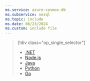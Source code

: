 ```yaml
---
ms.service: azure-cosmos-db
ms.subservice: nosql
ms.topic: include
ms.date: 08/23/2024
ms.custom: include file
---
```


> [!div class="op_single_selector"]
>
> - [.NET](../../quickstart-dotnet.md)
> - [Node.js](../../quickstart-nodejs.md)
> - [Java](../../quickstart-java.md)
> - [Python](../../quickstart-python.md)
> - [Go](../../quickstart-go.md)
>